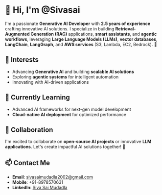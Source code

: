 # 👋 Hi, I'm @Sivasai

I'm a passionate **Generative AI Developer** with **2.5 years of experience** crafting innovative AI solutions. I specialize in building **Retrieval-Augmented Generation (RAG)** applications, **smart assistants**, and **agentic workflows**, leveraging **Large Language Models (LLMs)**, **vector databases**, **LangChain**, **LangGraph**, and **AWS services** (S3, Lambda, EC2, Bedrock). 🚀

## 👀 Interests
- Advancing **Generative AI** and building **scalable AI solutions**  
- Exploring **agentic systems** for intelligent automation  
- Innovating with AI-driven applications  

## 🌱 Currently Learning
- Advanced AI frameworks for next-gen model development  
- **Cloud-native AI deployment** for optimized performance  

## 💞️ Collaboration
I'm excited to collaborate on **open-source AI projects** or innovative **LLM applications**. Let's create impactful AI solutions together! 🤝

## 📫 Contact Me
- **Email**: sivasaimudadla2002@gmail.com  
- **Mobile**: +91-8978570631  
- **LinkedIn**: [Siva Sai Mudadla](https://www.linkedin.com/in/sivasai897)  

<!---
Sivasai897/Sivasai897 is a ✨ special ✨ repository because its `README.md` (this file) appears on your GitHub profile.
You can click the Preview link to take a look at your changes.
--->
